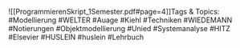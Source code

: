 
![[ProgrammierenSkript_1Semester.pdf#page=4]]Tags & Topics:
   #Modellierung
   #WELTER
   #Auage
   #Kiehl
   #Techniken
   #WIEDEMANN
   #Notierungen
   #Objektmodellierung
   #Unied
   #Systemanalyse
   #HITZ
   #Elsevier
   #HUSLEIN
   #huslein
   #Lehrbuch